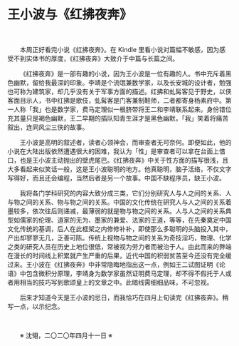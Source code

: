 # 王小波与《红拂夜奔》

&emsp;&emsp;

&emsp;&emsp;本周正好看完小说《红拂夜奔》。在 Kindle 里看小说对篇幅不敏感，因为感受不到实体书的厚度，《红拂夜奔》大致介于中篇与长篇之间。

&emsp;&emsp;《红拂夜奔》是一部有趣的小说，因为王小波是一位有趣的人。书中充斥着黑色幽默，留给我最深的印象。李靖是个流氓兼数学家，以及长安城的设计者，勉强也可称为建筑家，却几乎没有关于军事方面的描述。红拂和虬髯客见于野史，以侠客面目示人，书中红拂是歌伎，虬髯客是门客兼制鞋师，二者都寄身杨素府中。第一人称「我」也是数学家，费马定理似一根脐带将王二和李靖联系起来。身份错位充其量只是褐色幽默，王二早期的插队知青生涯才是黑色幽默，「我」笑着将痛苦叙出，连同风尘三侠的故事。

&emsp;&emsp;王小波是高明的叙述者，读者心领神会，而审查者无可奈何。即便如此，他的小说在大陆出版依然遭遇很大的困难，我认为「性」是审查者可以拿在台面上借口，也是王小波主动抛出的壁虎尾巴。《红拂夜奔》中关于性方面的描写很浅，且大多看起来似笑话一般，这是王小波聪明的地方。他真聪明，脑子活络，不仅文字写得好，而且还会编程，当然后者是另一个故事。中国不缺程序员，缺王小波。

&emsp;&emsp;我将各门学科研究的内容大致分成三类，它们分别研究人与人之间的关系、人与物之间的关系、物与物之间的关系。中国的文化传统在研究人与人之间的关系着墨较多，依次往后则递减，最薄弱的就是物与物之间的关系。人与人之间的关系典型如儒家的伦理、道家的无为、墨家的兼爱、法家的王道，等等，在先秦奠定中国文化传统的基调，后人在此框架之内修修补补，即使那么多聪明的头脑投入其中，产出却寥寥无几，乏善可陈。传统上视物与物之间的关系为奇技淫巧，物理、化学之类的研究人员在历史上地位很低，常被视为劳力者而被治于人。由此而来的弊端在漫长的时间线上积累就产生严重的后果，近代中国的积弱贫苦至今还没有完全缓过来。王小波在《红拂夜奔》中非常隐晦地指出这一点，例如王二试图证明《论语》中包含微积分原理，李靖身为数学家虽然证明费马定理，却不得不假托于人或者用相当的技巧写到歌颂皇上的文章之中。此暗线需细细品味，不可忽视。

&emsp;&emsp;后来才知道今天是王小波的忌日，而我恰巧在四月上旬读完《红拂夜奔》。稍写一点，以示纪念。

&emsp;&emsp;

&emsp;&emsp;※ 沈翎，二〇二〇年四月十一日 ※